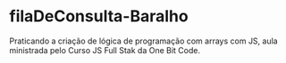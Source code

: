 # filaDeConsulta-Baralho
Praticando a criação de lógica de programação com arrays com JS, aula ministrada pelo Curso JS Full Stak da One Bit Code.  
